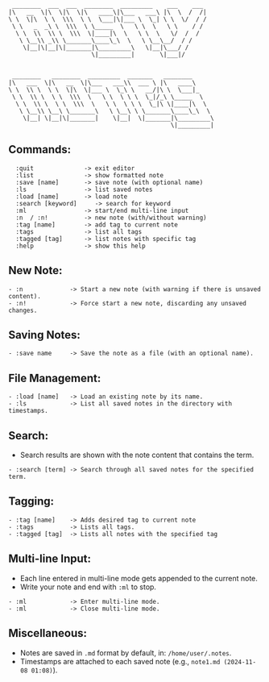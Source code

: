 ```
 ________  ___  ___  ________  _________    ___    ___   
|\   __  \|\  \|\  \|\   ____\|\___   ___\ |\  \  /  /|  
\ \  \|\  \ \  \\\  \ \  \___|\|___ \  \_| \ \  \/  / /  
 \ \   _  _\ \  \\\  \ \_____  \   \ \  \   \ \    / /   
  \ \  \\  \\ \  \\\  \|____|\  \   \ \  \   \/  /  /    
   \ \__\\ _\\ \_______\____\_\  \   \ \__\__/  / /      
    \|__|\|__|\|_______|\_________\   \|__|\___/ /       
                       \|_________|       \|___|/        
                                                         
                                                         
 ________   ________  _________  _______   ________      
|\   ___  \|\   __  \|\___   ___\\  ___ \ |\   ____\     
\ \  \\ \  \ \  \|\  \|___ \  \_\ \   __/|\ \  \___|_    
 \ \  \\ \  \ \  \\\  \   \ \  \ \ \  \_|/_\ \_____  \   
  \ \  \\ \  \ \  \\\  \   \ \  \ \ \  \_|\ \|____|\  \  
   \ \__\\ \__\ \_______\   \ \__\ \ \_______\____\_\  \ 
    \|__| \|__|\|_______|    \|__|  \|_______|\_________\
                                             \|_________|
```

## Commands:
```
  :quit              -> exit editor
  :list              -> show formatted note
  :save [name]       -> save note (with optional name)
  :ls                -> list saved notes
  :load [name]       -> load note
  :search [keyword]     -> search for keyword
  :ml                -> start/end multi-line input
  :n  / :n!          -> new note (with/without warning)
  :tag [name]        -> add tag to current note
  :tags              -> list all tags
  :tagged [tag]      -> list notes with specific tag
  :help              -> show this help
```
## New Note:
```
- :n             -> Start a new note (with warning if there is unsaved content).
- :n!            -> Force start a new note, discarding any unsaved changes.
```

## Saving Notes:
```
- :save name     -> Save the note as a file (with an optional name).
```

## File Management:
```
- :load [name]   -> Load an existing note by its name.
- :ls            -> List all saved notes in the directory with timestamps.
```

## Search:
- Search results are shown with the note content that contains the term.
```
- :search [term] -> Search through all saved notes for the specified term.
```
## Tagging:
```
- :tag [name]    -> Adds desired tag to current note
- :tags          -> Lists all tags.
- :tagged [tag]  -> Lists all notes with the specified tag 
```

## Multi-line Input:
- Each line entered in multi-line mode gets appended to the current note.
- Write your note and end with `:ml` to stop.
```
- :ml            -> Enter multi-line mode.
- :ml            -> Close multi-line mode.
```

## Miscellaneous:
- Notes are saved in `.md` format by default, in: `/home/user/.notes`.
- Timestamps are attached to each saved note (e.g., `note1.md (2024-11-08 01:08)`).
